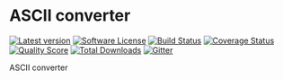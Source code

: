 # ASCII converter

[![Latest version][ico-version]][link-packagist]
[![Software License][ico-license]][link-license]
[![Build Status][ico-travis]][link-travis]
[![Coverage Status][ico-scrutinizer]][link-scrutinizer]
[![Quality Score][ico-code-quality]][link-code-quality]
[![Total Downloads][ico-downloads]][link-downloads]
[![Gitter][ico-gitter]][link-gitter]

ASCII converter


[ico-version]: https://img.shields.io/packagist/v/toolkitlab/ascii-converter.svg?style=flat-square
[ico-license]: https://img.shields.io/badge/license-MIT-brightgreen.svg?style=flat-square
[ico-travis]: https://img.shields.io/travis/toolkitlab/ascii-converter/master.svg?style=flat-square
[ico-scrutinizer]: https://img.shields.io/scrutinizer/coverage/g/toolkitlab/ascii-converter.svg?style=flat-square
[ico-code-quality]: https://img.shields.io/scrutinizer/g/toolkitlab/ascii-converter.svg?style=flat-square
[ico-downloads]: https://img.shields.io/packagist/dt/toolkitlab/ascii-converter.svg?style=flat-square
[ico-gitter]: https://img.shields.io/badge/GITTER-JOIN%20CHAT%20%E2%86%92-brightgreen.svg?style=flat-square

[link-packagist]: https://packagist.org/packages/toolkitlab/ascii-converter
[link-license]: https://github.com/toolkitlab/ascii-converter/blob/test/LICENSE
[link-travis]: https://travis-ci.org/toolkitlab/ascii-converter
[link-scrutinizer]: https://scrutinizer-ci.com/g/toolkitlab/ascii-converter/code-structure
[link-code-quality]: https://scrutinizer-ci.com/g/toolkitlab/ascii-converter
[link-downloads]: https://packagist.org/packages/toolkitlab/ascii-converter
[link-gitter]: https://gitter.im/toolkitlab/ascii-converter